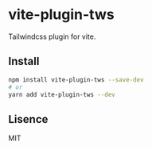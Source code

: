 # vite-plugin-tws

Tailwindcss plugin for vite.

## Install

```bash
npm install vite-plugin-tws --save-dev
# or
yarn add vite-plugin-tws --dev
```

## Lisence

MIT
